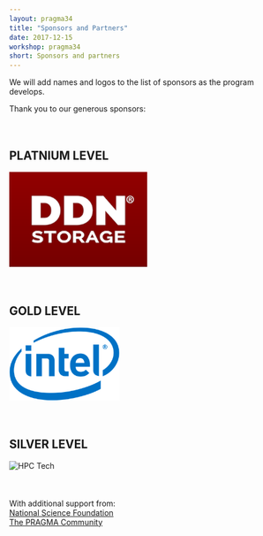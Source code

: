 ```yaml
---
layout: pragma34
title: "Sponsors and Partners"
date: 2017-12-15
workshop: pragma34
short: Sponsors and partners
--- 
```


We will add names and logos to the list of sponsors as the program develops. <br />

Thank you to our generous sponsors:<br>
<br>
<br>

## PLATNIUM LEVEL<br>
<img src="/images/pragma34/DDN-Storage_web.png" alt="DNN" style="width:250px;"/>
<br>
<br>
<br>

## GOLD LEVEL<br>
<img src="/images/pragma34/Intel-logo_web.png" alt="Intel" style="width:200px;"/>
<br>
<br>
<br>

## SILVER LEVEL<br>
<img src="/images/pragma34/HPCtech-logo_web.png" alt="HPC Tech" style="width:150px;"/>
<br>
<br>
<br>

<br>
With additional support from:<br>
<a href="https://www.nsf.gov/" target="_blank">National Science Foundation</a> <br/>
<a href="http://www.pragma-grid.net/people/">The PRAGMA Community</a> <br/>
